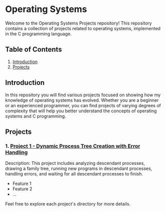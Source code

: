 # Operating Systems

Welcome to the Operating Systems Projects repository! This repository contains a collection of projects related to operating systems, implemented in the C programming language.

## Table of Contents

1. [Introduction](#introduction)
2. [Projects](#projects)

## Introduction

In this repository you will find various projects focused on showing how my knowledge of operating systems has evolved. Whether you are a beginner or an experienced programmer, you can find projects of varying degrees of complexity that will help you better understand the concepts of operating systems and C programming.

## Projects

### 1. [Project 1 - Dynamic Process Tree Creation with Error Handling](https://github.com/SebastianSlezak/Operating-systems/tree/main/Project%201%20-%20Dynamic%20Process%20Tree%20Creation%20with%20Error%20Handling)
   Description: This project includes analyzing descendant processes, drawing a family tree, running new programs in descendant processes, handling errors, and waiting for all descendant processes to finish.

   - Feature 1
   - Feature 2
   - ...

Feel free to explore each project's directory for more details.
